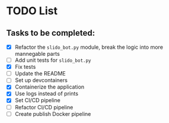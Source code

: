 # TODO List

## Tasks to be completed:
- [X] Refactor the `slido_bot.py` module, break the logic into more mannegable parts
- [ ] Add unit tests for `slido_bot.py`
- [X] Fix tests
- [ ] Update the README
- [ ] Set up devcontainers
- [X] Containerize the application
- [X] Use logs instead of prints
- [X] Set CI/CD pipeline
- [ ] Refactor CI/CD pipeline
- [ ] Create publish Docker pipeline
